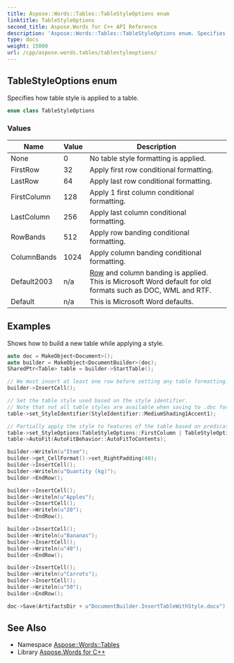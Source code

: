 ```yaml
---
title: Aspose::Words::Tables::TableStyleOptions enum
linktitle: TableStyleOptions
second_title: Aspose.Words for C++ API Reference
description: 'Aspose::Words::Tables::TableStyleOptions enum. Specifies how table style is applied to a table in C++.'
type: docs
weight: 15000
url: /cpp/aspose.words.tables/tablestyleoptions/
---
```

## TableStyleOptions enum


Specifies how table style is applied to a table.

```cpp
enum class TableStyleOptions
```

### Values

| Name | Value | Description |
| --- | --- | --- |
| None | 0 | No table style formatting is applied. |
| FirstRow | 32 | Apply first row conditional formatting. |
| LastRow | 64 | Apply last row conditional formatting. |
| FirstColumn | 128 | Apply 1 first column conditional formatting. |
| LastColumn | 256 | Apply last column conditional formatting. |
| RowBands | 512 | Apply row banding conditional formatting. |
| ColumnBands | 1024 | Apply column banding conditional formatting. |
| Default2003 | n/a | [Row](../row/) and column banding is applied. This is Microsoft Word default for old formats such as DOC, WML and RTF. |
| Default | n/a | This is Microsoft Word defaults. |


## Examples



Shows how to build a new table while applying a style. 
```cpp
auto doc = MakeObject<Document>();
auto builder = MakeObject<DocumentBuilder>(doc);
SharedPtr<Table> table = builder->StartTable();

// We must insert at least one row before setting any table formatting.
builder->InsertCell();

// Set the table style used based on the style identifier.
// Note that not all table styles are available when saving to .doc format.
table->set_StyleIdentifier(StyleIdentifier::MediumShading1Accent1);

// Partially apply the style to features of the table based on predicates, then build the table.
table->set_StyleOptions(TableStyleOptions::FirstColumn | TableStyleOptions::RowBands | TableStyleOptions::FirstRow);
table->AutoFit(AutoFitBehavior::AutoFitToContents);

builder->Writeln(u"Item");
builder->get_CellFormat()->set_RightPadding(40);
builder->InsertCell();
builder->Writeln(u"Quantity (kg)");
builder->EndRow();

builder->InsertCell();
builder->Writeln(u"Apples");
builder->InsertCell();
builder->Writeln(u"20");
builder->EndRow();

builder->InsertCell();
builder->Writeln(u"Bananas");
builder->InsertCell();
builder->Writeln(u"40");
builder->EndRow();

builder->InsertCell();
builder->Writeln(u"Carrots");
builder->InsertCell();
builder->Writeln(u"50");
builder->EndRow();

doc->Save(ArtifactsDir + u"DocumentBuilder.InsertTableWithStyle.docx");
```

## See Also

* Namespace [Aspose::Words::Tables](../)
* Library [Aspose.Words for C++](../../)
